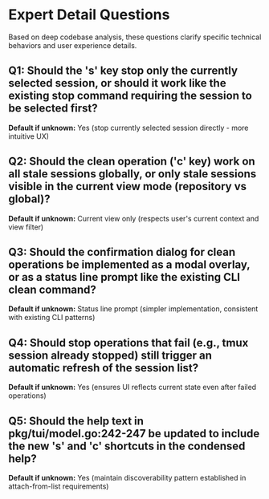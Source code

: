 # Expert Detail Questions

Based on deep codebase analysis, these questions clarify specific technical behaviors and user experience details.

## Q1: Should the 's' key stop only the currently selected session, or should it work like the existing stop command requiring the session to be selected first?
**Default if unknown:** Yes (stop currently selected session directly - more intuitive UX)

## Q2: Should the clean operation ('c' key) work on all stale sessions globally, or only stale sessions visible in the current view mode (repository vs global)?
**Default if unknown:** Current view only (respects user's current context and view filter)

## Q3: Should the confirmation dialog for clean operations be implemented as a modal overlay, or as a status line prompt like the existing CLI clean command?
**Default if unknown:** Status line prompt (simpler implementation, consistent with existing CLI patterns)

## Q4: Should stop operations that fail (e.g., tmux session already stopped) still trigger an automatic refresh of the session list?
**Default if unknown:** Yes (ensures UI reflects current state even after failed operations)

## Q5: Should the help text in pkg/tui/model.go:242-247 be updated to include the new 's' and 'c' shortcuts in the condensed help?
**Default if unknown:** Yes (maintain discoverability pattern established in attach-from-list requirements)